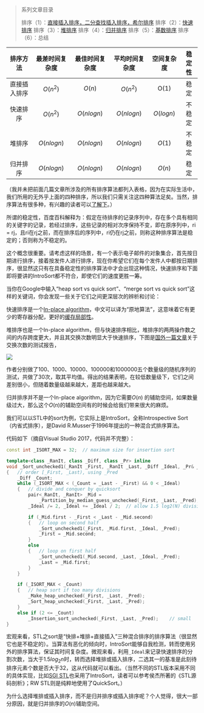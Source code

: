 > 系列文章目录
>
> 排序（1）：[直接插入排序，二分查找插入排序，希尔排序](https://subetter.com/articles/2018/05/insert-sort.html)
> 排序（2）：[快速排序](https://subetter.com/articles/2018/06/quick-sort.html )
> 排序（3）：[堆排序](https://subetter.com/articles/2018/06/heap-sort.html )
> 排序（4）：[归并排序](https://subetter.com/articles/2018/06/merge-sort.html )
> 排序（5）：[基数排序](https://subetter.com/articles/2018/06/radix-sort.html )
> 排序（6）：总结


|   排序方法   | 最差时间复杂度 | 最佳时间复杂度 | 平均时间复杂度 | 空间复杂度 | 稳定性 |
| :----------: | :------------: | :------------: | :------------: | :--------: | :----: |
| 直接插入排序 |    $O(n^2)$    |     $O(n)$     |    $O(n^2)$    |    O(1)    |  稳定  |
|   快速排序   |    $O(n^2)$    |   $O(nlogn)$   |   $O(nlogn)$   | $O(logn)$  | 不稳定 |
|    堆排序    |   $O(nlogn)$   |   $O(nlogn)$   |   $O(nlogn)$   |   $O(1)$   | 不稳定 |
|   归并排序   |   $O(nlogn)$   |   $O(nlogn)$   |   $O(nlogn)$   |   $O(n)$   |  稳定  |

（我并未把前面几篇文章所涉及的所有排序算法都列入表格，因为在实际生活中，我们所用的无外乎上面的四种排序，所以我们只需关注这四种算法足矣。当然，排序算法有很多种，有兴趣的读者可以[了解下](https://zh.wikipedia.org/wiki/%E6%8E%92%E5%BA%8F%E7%AE%97%E6%B3%95)。）

所谓的稳定性，百度百科解释为：假定在待排序的记录序列中，存在多个具有相同的关键字的记录，若经过排序，这些记录的相对次序保持不变，即在原序列中，ri = rj，且ri在rj之前，而在排序后的序列中，ri仍在rj之前，则称这种排序算法是稳定的；否则称为不稳定的。

这个概念很重要。请考虑这样的场景，有一个表示电子邮件的对象集合，首先按日期进行排序，接着按发件人进行排序，现在你希望它们在每个发件人中都按日期排序，很显然这只有在具备稳定性的排序算法中才会出现这种情况，快速排序和下面即将要讲的IntroSort都不符合，即使它们的速度更胜一筹。

当你在Google中输入“heap sort vs quick sort”、“merge sort vs quick sort”这样的关键词，你会发现一些关于它们之间更深层次的辨析和讨论：

快速排序是一个[In-place algorithm](https://en.wikipedia.org/wiki/In-place_algorithm)，中文可以译为“原地算法”，这意味着它有更少的寄存器分配，更好的[缓存局部性](https://www.zhihu.com/question/25142664)。

堆排序也是一个In-place algorithm，但与快速排序相比，堆排序的两两操作数之间的内存跨度更大，并且其交换次数明显大于快速排序，下图是[国外一篇文章](https://medium.com/@k2u4yt/quicksort-vs-heapsort-3b6dc5395083)关于交换次数的测试报告，

![](https://subetter.com/images/figures/20180609_02.png)

作者分别做了100、1000、10000、100000和1000000五个数量级的随机序列的测试，共做了30次，取其平均值。得出的结果表明，在较低数量级下，它们之间差别很小，但随着数量级越来越大，差距也越来越大。

归并排序并不是一个In-place algorithm，因为它需要$O(n)$ 的辅助空间，如果数量级过大，那么这个$O(n)$的辅助空间有的时候会给我们带来很大的麻烦。

我们可以以STL中的sort为例，它实际上是IntroSort，全称Introspective Sort（内省式排序），是David R.Musser于1996年提出的一种混合式排序算法。

代码如下（摘自Visual Studio 2017，代码并不完整）：

```c++
const int _ISORT_MAX = 32;	// maximum size for insertion sort

template<class _RanIt, class _Diff, class _Pr> inline
void _Sort_unchecked1(_RanIt _First, _RanIt _Last, _Diff _Ideal, _Pr& _Pred)
{	// order [_First, _Last), using _Pred
    _Diff _Count;
    while (_ISORT_MAX < (_Count = _Last - _First) && 0 < _Ideal)
    {	// divide and conquer by quicksort
        pair<_RanIt, _RanIt> _Mid =
            _Partition_by_median_guess_unchecked(_First, _Last, _Pred);
        _Ideal /= 2, _Ideal += _Ideal / 2;	// allow 1.5 log2(N) divisions

        if (_Mid.first - _First < _Last - _Mid.second)
        {	// loop on second half
            _Sort_unchecked1(_First, _Mid.first, _Ideal, _Pred);
            _First = _Mid.second;
        }
        else
        {	// loop on first half
            _Sort_unchecked1(_Mid.second, _Last, _Ideal, _Pred);
            _Last = _Mid.first;
        }
    }

    if (_ISORT_MAX < _Count)
    {	// heap sort if too many divisions
        _Make_heap_unchecked(_First, _Last, _Pred);
        _Sort_heap_unchecked(_First, _Last, _Pred);
    }
    else if (2 <= _Count)
        _Insertion_sort_unchecked(_First, _Last, _Pred);	// small
}
```

宏观来看，STL之sort是“快排+堆排+直接插入”三种混合排序的排序算法（很显然它也是不稳定的）。当算法有恶化的倾向时，IntroSort能够自我检测，转而使用另外的排序算法，保证其时间复杂度。微观来看，利用`_Ideal`来记录快速排序的分割次数，当大于$1.5log_2n$时，转而选择堆排或插入排序，二选其一的基准是此刻待排序元素个数是否大于$32$，这从代码就可以看出。（当然不同的STL版本采用不同的具体实现，比如[SGI STL](https://github.com/Hapoa/sgi-stl)也采用了IntroSort，读者可以参考侯杰所著的《STL源码剖析》；RW STL则是纯粹地使用了QuickSort。）

为什么选择堆排或插入排序，而不是归并排序或插入排序呢？个人觉得，很大一部分原因，就是归并排序的$O(n)$辅助空间。

